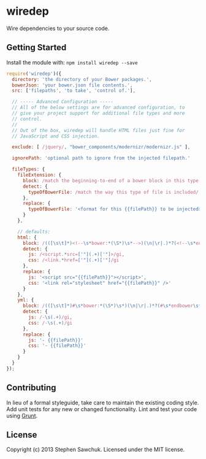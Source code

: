 # wiredep

Wire dependencies to your source code.


## Getting Started
Install the module with: `npm install wiredep --save`

```js
require('wiredep')({
  directory: 'the directory of your Bower packages.',
  bowerJson: 'your bower.json file contents.',
  src: ['filepaths', 'to take', 'control of.'],

  // ----- Advanced Configuration -----
  // All of the below settings are for advanced configuration, to
  // give your project support for additional file types and more
  // control.
  //
  // Out of the box, wiredep will handle HTML files just fine for
  // JavaScript and CSS injection.

  exclude: [ /jquery/, "bower_components/modernizr/modernizr.js" ],

  ignorePath: 'optional path to ignore from the injected filepath.'

  fileTypes: {
    fileExtension: {
      block: /match the beginning-to-end of a bower block in this type of file/,
      detect: {
        typeOfBowerFile: /match the way this type of file is included/
      },
      replace: {
        typeOfBowerFile: '<format for this {{filePath}} to be injected>'
      }
    },

    // defaults:
    html: {
      block: /(([\s\t]*)<!--\s*bower:*(\S*)\s*-->)(\n|\r|.)*?(<!--\s*endbower\s*-->)/gi
      detect: {
        js: /<script.*src=['"](.+)['"]>/gi,
        css: /<link.*href=['"](.+)['"]/gi
      },
      replace: {
        js: '<script src="{{filePath}}"></script>',
        css: '<link rel="stylesheet" href="{{filePath}}" />'
      }
    },
    yml: {
      block: /(([\s\t]*)#\s*bower:*(\S*)\s*)(\n|\r|.)*?(#\s*endbower\s*)/gi,
      detect: {
        js: /-\s(.+)/gi,
        css: /-\s(.+)/gi
      },
      replace: {
        js: '- {{filePath}}'
        css: '- {{filePath}}'
      }
    }
  }
});
```


## Contributing
In lieu of a formal styleguide, take care to maintain the existing coding style. Add unit tests for any new or changed functionality. Lint and test your code using [Grunt](http://gruntjs.com/).


## License
Copyright (c) 2013 Stephen Sawchuk. Licensed under the MIT license.

